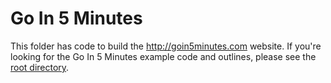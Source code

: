 # Go In 5 Minutes

This folder has code to build the http://goin5minutes.com website. If you're looking for
the Go In 5 Minutes example code and outlines, please see the [root directory](/).
